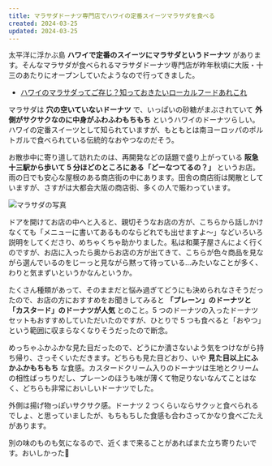 ```yaml
---
title: マラサダドーナツ専門店でハワイの定番スイーツマラサダを食べる
created: 2024-03-25
updated: 2024-03-25
---
```


太平洋に浮かぶ島 **ハワイで定番のスイーツにマラサダというドーナツ** があります。そんなマラサダが食べられるマラサダドーナツ専門店が昨年秋頃に大阪・十三のあたりにオープンしていたようなので行ってきました。

- [ハワイのマラサダってご存じ？知っておきたいローカルフードあれこれ](https://hotels.his-j.com/ct/tripiteasy/post-14600/)

マラサダは **穴の空いていないドーナツ** で、いっぱいの砂糖がまぶされていて **外側がサクサクなのに中身がふわふわもちもち** というハワイのドーナツらしい。ハワイの定番スイーツとして知られていますが、もともとは南ヨーロッパのポルトガルで食べられている伝統的なおやつなのだそう。

お散歩中に寄り道して訪れたのは、再開発などの話題で盛り上がっている **阪急十三駅から歩いて 5 分ほどのところにある「どーなつてるの？」** というお店。雨の日でも安心な屋根のある商店街の中にあります。田舎の商店街は閑散としていますが、さすがは大都会大阪の商店街、多くの人で賑わっています。

![マラサダの写真](4aca9dc9-1d05-4356-b279-d01201790700)

ドアを開けてお店の中へと入ると、親切そうなお店の方が、こちらから話しかけなくても「メニューに書いてあるものならどれでも出せますよ～」などいろいろ説明をしてくださり、めちゃくちゃ助かりました。私は和菓子屋さんによく行くのですが、お店に入ったら奥からお店の方が出てきて、こちらが色々商品を見ながら選んでいるのをじーっと見ながら黙って待っている…みたいなことが多く、わりと気まずいというかなんというか。

たくさん種類があって、そのままだと悩み過ぎてどうにも決められなさそうだったので、お店の方におすすめをお聞きしてみると **「プレーン」のドーナツと「カスタード」のドーナツが人気** とのこと。5 つのドーナツの入ったドーナツセットもおすすめしていただいたのですが、ひとりで 5 つも食べると「おやつ」という範囲に収まらなくなりそうだったので断念。

めっちゃふかふかな見た目だったので、どうにか潰さないよう気をつけながら持ち帰り、さっそくいただきます。どちらも見た目どおり、いや **見た目以上にふかふかもちもち** な食感。カスタードクリーム入りのドーナツは生地とクリームの相性ばっちりだし、プレーンのほうも味が薄くて物足りないなんてことはなく、どちらも非常においしいドーナツでした。

外側は揚げ物っぽいサクサク感。ドーナツ 2 つくらいならサクッと食べられるでしょ、と思っていましたが、もちもちした食感も合わさってかなり食べごたえがあります。

別の味のものも気になるので、近くまで来ることがあればまた立ち寄りたいです。おいしかった🍩
